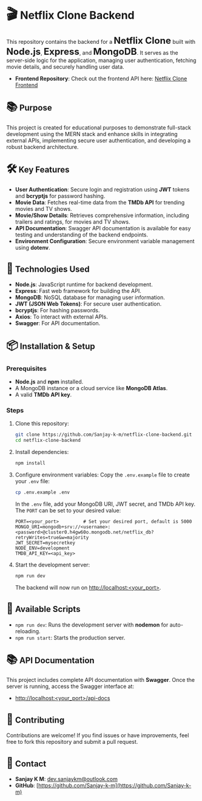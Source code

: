 # <span style="font-size: 36px;">🎬</span> Netflix Clone Backend

This repository contains the backend for a <span style="font-size: 24px;">**Netflix Clone**</span> built with <span style="font-size: 24px;">**Node.js**</span>, <span style="font-size: 24px;">**Express**</span>, and <span style="font-size: 24px;">**MongoDB**</span>. It serves as the server-side logic for the application, managing user authentication, fetching movie details, and securely handling user data.

- **Frontend Repository**: Check out the frontend API here: [Netflix Clone Frontend](https://github.com/Sanjay-k-m/netflix-clone-frontend)

## <span style="font-size: 28px;">📚</span> Purpose

This project is created for educational purposes to demonstrate full-stack development using the MERN stack and enhance skills in integrating external APIs, implementing secure user authentication, and developing a robust backend architecture.

## <span style="font-size: 28px;">🛠️</span> Key Features

- **User Authentication**: Secure login and registration using **JWT** tokens and **bcryptjs** for password hashing.
- **Movie Data**: Fetches real-time data from the **TMDb API** for trending movies and TV shows.
- **Movie/Show Details**: Retrieves comprehensive information, including trailers and ratings, for movies and TV shows.
- **API Documentation**: Swagger API documentation is available for easy testing and understanding of the backend endpoints.
- **Environment Configuration**: Secure environment variable management using **dotenv**.

## <span style="font-size: 28px;">🧰</span> Technologies Used

- **Node.js**: JavaScript runtime for backend development.
- **Express**: Fast web framework for building the API.
- **MongoDB**: NoSQL database for managing user information.
- **JWT (JSON Web Tokens)**: For secure user authentication.
- **bcryptjs**: For hashing passwords.
- **Axios**: To interact with external APIs.
- **Swagger**: For API documentation.

## <span style="font-size: 28px;">📦</span> Installation & Setup

### Prerequisites

- **Node.js** and **npm** installed.
- A MongoDB instance or a cloud service like **MongoDB Atlas**.
- A valid **TMDb API key**.

### Steps

1. Clone this repository:
    ```bash
    git clone https://github.com/Sanjay-k-m/netflix-clone-backend.git
    cd netflix-clone-backend
    ```

2. Install dependencies:
    ```bash
    npm install
    ```

3. Configure environment variables:
    Copy the `.env.example` file to create your `.env` file:
    ```bash
    cp .env.example .env
    ```

    In the `.env` file, add your MongoDB URI, JWT secret, and TMDb API key. The `PORT` can be set to your desired value:
    ```plaintext
    PORT=<your_port>         # Set your desired port, default is 5000
    MONGO_URI=mongodb+srv://<username>:<password>@cluster0.h4gw60o.mongodb.net/netflix_db?retryWrites=true&w=majority
    JWT_SECRET=mysecretkey
    NODE_ENV=development
    TMDB_API_KEY=<api_key>
    ```

4. Start the development server:
    ```bash
    npm run dev
    ```

    The backend will now run on [http://localhost:<your_port>](http://localhost:<your_port>).

## <span style="font-size: 28px;">🔧</span> Available Scripts

- `npm run dev`: Runs the development server with **nodemon** for auto-reloading.
- `npm run start`: Starts the production server.

## <span style="font-size: 28px;">📚</span> API Documentation

This project includes complete API documentation with **Swagger**. Once the server is running, access the Swagger interface at:
- [http://localhost:<your_port>/api-docs](http://localhost:<your_port>/api-docs)

## <span style="font-size: 28px;">🤝</span> Contributing

Contributions are welcome! If you find issues or have improvements, feel free to fork this repository and submit a pull request.

## <span style="font-size: 28px;">📧</span> Contact

- **Sanjay K M**: dev.sanjaykm@outlook.com
- **GitHub**: [https://github.com/Sanjay-k-m](https://github.com/Sanjay-k-m)
